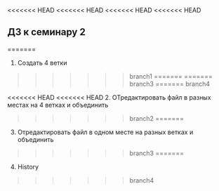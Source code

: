 <<<<<<< HEAD
<<<<<<< HEAD
<<<<<<< HEAD
<<<<<<< HEAD
## ДЗ к семинару 2
=======


1. Создать 4 ветки
>>>>>>> branch1
=======
=======
>>>>>>> branch3
=======
>>>>>>> branch4




<<<<<<< HEAD
<<<<<<< HEAD
2. ОТредактировать файл в разных местах на 4 ветках и объединить
>>>>>>> branch2
=======


3. Отредактировать файл в одном месте на разных ветках и объединить
>>>>>>> branch3
=======




4. History
>>>>>>> branch4
